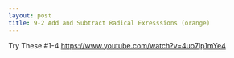 ```yaml
---
layout: post
title: 9-2 Add and Subtract Radical Exresssions (orange)
---
```

Try These #1-4
https://www.youtube.com/watch?v=4uo7lp1mYe4
